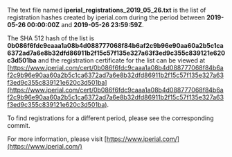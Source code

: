 The text file named **iperial_registrations_2019_05_26.txt** is the list of registration hashes created by iperial.com during the period between **2019-05-26 00:00:00Z** and **2019-05-26 23:59:59Z**.

The SHA 512 hash of the list is **0b086f6fdc9caaa1a08b4d088777068f84b6af2c9b96e90aa60a2b5c1ca6372ad7a6e8b32dfd86911b2f15c57f135e327a63f3ed9c355c839121e620c3d501ba** and the registration certificate for the list can be viewed at [https://www.iperial.com/cert/0b086f6fdc9caaa1a08b4d088777068f84b6af2c9b96e90aa60a2b5c1ca6372ad7a6e8b32dfd86911b2f15c57f135e327a63f3ed9c355c839121e620c3d501ba](https://www.iperial.com/cert/0b086f6fdc9caaa1a08b4d088777068f84b6af2c9b96e90aa60a2b5c1ca6372ad7a6e8b32dfd86911b2f15c57f135e327a63f3ed9c355c839121e620c3d501ba).

To find registrations for a different period, please see the corresponding commit.

For more information, please visit [https://www.iperial.com/](https://www.iperial.com/)
